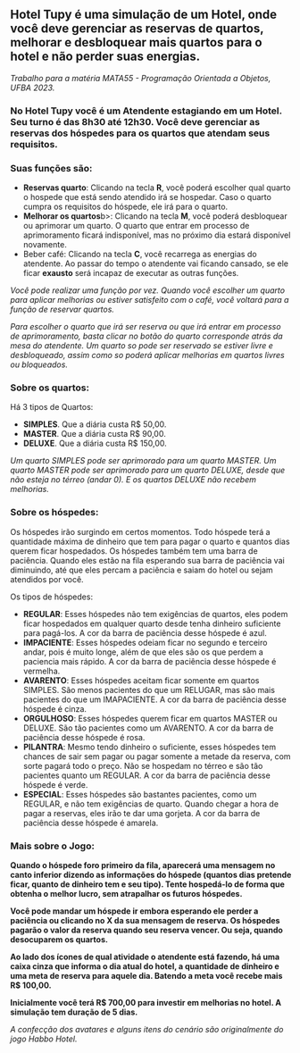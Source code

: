<h2>Hotel Tupy é uma simulação de um Hotel, onde você deve gerenciar as reservas de quartos, melhorar e desbloquear mais quartos para o hotel e não perder suas energias.</h2>

<i>Trabalho para a matéria MATA55 - Programação Orientada a Objetos, UFBA 2023.</i>

<h3>No Hotel Tupy você é um <b>Atendente estagiando em um Hotel</b>. Seu turno é das <b>8h30 até 12h30</b>. Você deve gerenciar as reservas dos hóspedes para os quartos que atendam seus requisitos.</h3>

<h3>Suas funções são:</h3>
<ul>
<li><b>Reservas quarto</b>: Clicando na tecla <b>R</b>, você poderá escolher qual quarto o hospede que está sendo atendido irá se hospedar. Caso o quarto cumpra os requisitos do hóspede, ele irá para o quarto. </li>
<li> <b>Melhorar os quartos</b>b>: Clicando na tecla <b>M</b>, você poderá desbloquear ou aprimorar um quarto. O quarto que entrar em processo de aprimoramento ficará indisponível, mas no próximo dia estará disponível novamente.</li>
<li>Beber café: Clicando na tecla <b>C</b>, você recarrega as energias do atendente. Ao passar do tempo o atendente vai ficando cansado, se ele ficar <b>exausto</b> será incapaz de executar as outras funções.</li>
</ul>

<i>Você pode realizar uma função por vez. Quando você escolher um quarto para aplicar melhorias ou estiver satisfeito com o café, você voltará para a função de reservar quartos.</i>

<i>Para escolher o quarto que irá ser reserva ou que irá entrar em processo de aprimoramento, basta clicar no botão do quarto corresponde atrás da mesa do atendente. Um quarto so pode ser reservado se estiver livre e desbloqueado, assim como so poderá aplicar melhorias em quartos livres ou bloqueados.</i>

<h3>Sobre os quartos: </h3>
Há 3 tipos de Quartos:
<ul>
<li> <b>SIMPLES</b>. Que a diária custa R$ 50,00. </li>
<li> <b>MASTER</b>. Que a diária custa R$ 90,00. </li>
<li> <b>DELUXE</b>. Que a diária custa R$ 150,00. </li>
</ul>

<i>Um quarto SIMPLES pode ser aprimorado para um quarto MASTER. Um quarto MASTER pode ser aprimorado para um quarto DELUXE, desde que não esteja no térreo (andar 0). E os quartos DELUXE não recebem melhorias.</i>

<h3>Sobre os hóspedes:</h3>
Os hóspedes irão surgindo em certos momentos. Todo hóspede terá a quantidade máxima de dinheiro que tem para pagar o quarto e quantos dias querem ficar hospedados. 
Os hóspedes também tem uma barra de paciência. Quando eles estão na fila esperando sua barra de paciência vai diminuindo, até que eles percam a paciência e saiam do hotel ou sejam atendidos por você.

Os tipos de hóspedes:

<ul>
<li> <b>REGULAR</b>: Esses hóspedes não tem exigências de quartos, eles podem ficar hospedados em qualquer quarto desde tenha dinheiro suficiente para pagá-los. A cor da barra de paciência desse hóspede é azul. </li>
<li> <b>IMPACIENTE</b>: Esses hóspedes odeiam ficar no segundo e terceiro andar, pois é muito longe, além de que eles são os que perdem a paciencia mais rápido. A cor da barra de paciência desse hóspede é vermelha. </li>
<li> <b>AVARENTO</b>: Esses hóspedes aceitam ficar somente em quartos SIMPLES. São menos pacientes do que um RELUGAR, mas são mais pacientes do que um IMAPACIENTE. A cor da barra de paciência desse hóspede é cinza. </li>
<li> <b>ORGULHOSO</b>: Esses hóspedes querem ficar em quartos MASTER ou DELUXE. São tão pacientes como um AVARENTO. A cor da barra de paciência desse hóspede é rosa. </li>
<li> <b>PILANTRA</b>: Mesmo tendo dinheiro o suficiente, esses hóspedes tem chances de sair sem pagar ou pagar somente a metade da reserva, com sorte pagará todo o preço. Não se hospedam no térreo e são tão pacientes quanto um REGULAR. A cor da barra de paciência desse hóspede é verde. </li>
<li> <b>ESPECIAL</b>: Esses hóspedes são bastantes pacientes, como um REGULAR, e não tem exigências de quarto. Quando chegar a hora de pagar a reservas, eles irão te dar uma gorjeta. A cor da barra de paciência desse hóspede é amarela. </li>
</ul>
  
<h3> Mais sobre o Jogo: </h3>
<b>Quando o hóspede foro primeiro da fila, aparecerá uma mensagem no canto inferior dizendo as informações do hóspede (quantos dias pretende ficar, quanto de dinheiro tem e seu tipo). Tente hospedá-lo de forma que obtenha o melhor lucro, sem atrapalhar os futuros hóspedes.</b>
  
<b>Você pode mandar um hóspede ir embora esperando ele perder a paciência ou clicando no X da sua mensagem de reserva. Os hóspedes pagarão o valor da reserva quando seu reserva vencer. Ou seja, quando desocuparem os quartos.</b>

<b>Ao lado dos ícones de qual atividade o atendente está fazendo, há uma caixa cinza que informa o dia atual do hotel, a quantidade de dinheiro e uma meta de reserva para aquele dia. Batendo a meta você recebe mais R$ 100,00.</b> <br>

<b>Inicialmente você terá R$ 700,00 para investir em melhorias no hotel. A simulação tem duração de 5 dias.</b>

<i>A confecção dos avatares e alguns itens do cenário são originalmente do jogo Habbo Hotel.</i>
